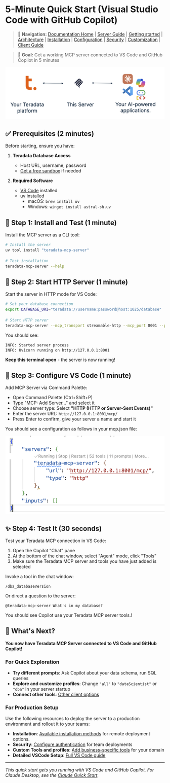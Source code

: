 # 5-Minute Quick Start (Visual Studio Code with GitHub Copilot)

> **📍 Navigation:** [Documentation Home](../README.md) | [Server Guide](../README.md#-server-guide) | [Getting started](GETTING_STARTED.md) | [Architecture](ARCHITECTURE.md) | [Installation](INSTALLATION.md) | [Configuration](CONFIGURATION.md) | [Security](SECURITY.md) | [Customization](CUSTOMIZING.md) | [Client Guide](../client_guide/CLIENT_GUIDE.md)

> **🎯 Goal:** Get a working MCP server connected to VS Code and GitHub Copilot in 5 minutes

![](../media/client-server-platform.png)

## ✅ Prerequisites (2 minutes)

Before starting, ensure you have:

1. **Teradata Database Access**
   - Host URL, username, password
   - [Get a free sandbox](https://www.teradata.com/getting-started/demos/clearscape-analytics) if needed

2. **Required Software**
   - [VS Code](https://code.visualstudio.com/) installed
   - [uv](https://docs.astral.sh/uv/getting-started/installation/) installed
     - macOS: `brew install uv`
     - Windows: `winget install astral-sh.uv`

## 🚀 Step 1: Install and Test (1 minute)

Install the MCP server as a CLI tool:

```bash
# Install the server
uv tool install "teradata-mcp-server"

# Test installation
teradata-mcp-server --help
```

## 🔧 Step 2: Start HTTP Server (1 minute)

Start the server in HTTP mode for VS Code:

```bash
# Set your database connection
export DATABASE_URI="teradata://username:password@host:1025/database"

# Start HTTP server
teradata-mcp-server --mcp_transport streamable-http --mcp_port 8001 --profile all
```

You should see:
```
INFO: Started server process
INFO: Uvicorn running on http://127.0.0.1:8001
```

**Keep this terminal open** - the server is now running!

## 🔧 Step 3: Configure VS Code (1 minute)

Add MCP Server via Command Palette:
   - Open Command Palette (Ctrl+Shift+P)
   - Type "MCP: Add Server..." and select it
   - Choose server type: Select **"HTTP (HTTP or Server-Sent Events)"**
   - Enter the server URL: `http://127.0.0.1:8001/mcp/`
   - Press Enter to confirm, give your server a name and start it

You should see a configuration as follows in your mcp.json file:

![alt text](../media/vscode-mcp-json.png)

## ✨ Step 4: Test It (30 seconds)

Test your Teradata MCP connection in VS Code:

1. Open the Copilot "Chat" pane
2. At the bottom of the chat window, select "Agent" mode, click "Tools"
3. Make sure the Teradata MCP server and tools you have just added is selected 

Invoke a tool in the chat window:

```
/dba_databaseVersion
```

Or direct a question to the server:
```
@teradata-mcp-server What's in my database?
```

You should see Copilot use your Teradata MCP server tools.!

## 🎉 What's Next?

**You now have Teradata MCP Server connected to VS Code and GitHub Copilot!**

### For Quick Exploration
- **Try different prompts**: Ask Copilot about your data schema, run SQL queries
- **Explore and customize profiles**: Change `"all"` to `"dataScientist"` or `"dba"` in your server startup
- **Connect other tools**: [Other client options](../client_guide/CLIENT_GUIDE.md)

### For Production Setup  

Use the following resources to deploy the server to a production environment and rollout it to your teams:

- **Installation**: [Available installation methods](INSTALLATION.md) for remote deployment options.
- **Security**: [Configure authentication](SECURITY.md) for team deployments
- **Custom Tools and profiles**: [Add business-specific tools](CUSTOMIZING.md) for your domain
- **Detailed VSCode Setup**: [Full VS Code guide](../client_guide/Visual_Studio_Code.md)

---
*This quick start gets you running with VS Code and GitHub Copilot. For Claude Desktop, see the [Claude Quick Start](QUICK_START.md).*
